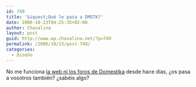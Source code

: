 ```yaml
---
id: 749
title: '&iquest;Qué le pasa a DMSTK?'
date: 2006-10-23T04:25:35+02:00
author: Chavalina
layout: post
guid: http://www.wp.chavalina.net/?p=749
permalink: /2006/10/23/post-749/
categories:
  - Diseño
---
```

No me funciona <a href="http://domestika.org/" target="_blank">la web ni los foros de Domestika</a> desde hace días, &iquest;os pasa a vosotros también? &iquest;sabéis algo?